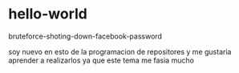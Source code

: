 # hello-world

bruteforce-shoting-down-facebook-password

soy nuevo en esto de la programacion de repositores y me gustaria aprender a realizarlos ya que este tema me fasia mucho
